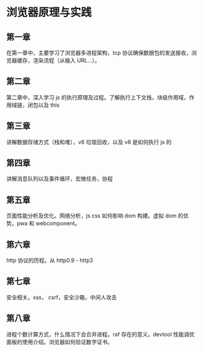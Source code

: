 # 浏览器原理与实践

## 第一章

在第一章中，主要学习了浏览器多进程架构，tcp 协议确保数据包的发送接收，浏览器缓存，渲染流程（从输入 URL...）。

## 第二章

第二章中，深入学习 js 的执行原理及过程。了解执行上下文栈，块级作用域，作用域链，闭包以及 this

## 第三章

讲解数据存储方式（栈和堆），v8 垃圾回收，以及 v8 是如何执行 js 的

## 第四章

讲解消息队列以及事件循环，宏微任务，协程

## 第五章

页面性能分析及优化。网络分析，js css 如何影响 dom 构建。虚拟 dom 的优势。pwa 和 webcomponent。

## 第六章

http 协议的历程。从 http0.9 - http3

## 第七章

安全相关。xss， csrf，安全沙箱，中间人攻击

## 第八章

进程个数计算方式，什么情况下会合并进程。raf 存在的意义。devtool 性能调优面板的使用介绍。浏览器如何验证数字证书。
